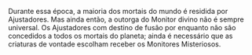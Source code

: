﻿Durante essa época, a maioria dos mortais do mundo é residida por Ajustadores. Mas ainda então, a outorga do Monitor divino não é sempre universal. Os Ajustadores com destino de fusão por enquanto não são concedidos a todos os mortais do planeta; ainda é necessário que as criaturas de vontade escolham receber os Monitores Misteriosos.